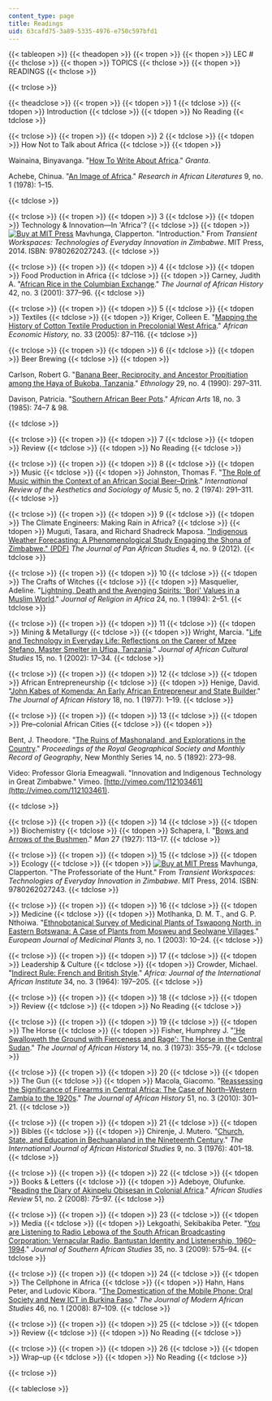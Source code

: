 ```yaml
---
content_type: page
title: Readings
uid: 63cafd75-3a89-5335-4976-e750c597bfd1
---
```


{{< tableopen >}}
{{< theadopen >}}
{{< tropen >}}
{{< thopen >}}
LEC #
{{< thclose >}}
{{< thopen >}}
TOPICS
{{< thclose >}}
{{< thopen >}}
READINGS
{{< thclose >}}

{{< trclose >}}

{{< theadclose >}}
{{< tropen >}}
{{< tdopen >}}
1
{{< tdclose >}}
{{< tdopen >}}
Introduction
{{< tdclose >}}
{{< tdopen >}}
No Reading
{{< tdclose >}}

{{< trclose >}}
{{< tropen >}}
{{< tdopen >}}
2
{{< tdclose >}}
{{< tdopen >}}
How Not to Talk about Africa
{{< tdclose >}}
{{< tdopen >}}


Wainaina, Binyavanga. "[How To Write About Africa](http://www.granta.com/Archive/92/How-to-Write-about-Africa/Page-1)." _Granta_.

Achebe, Chinua. "[An Image of Africa](http://www.jstor.org/stable/3818468)." _Research in African Literatures_ 9, no. 1 (1978): 1–15.


{{< tdclose >}}

{{< trclose >}}
{{< tropen >}}
{{< tdopen >}}
3
{{< tdclose >}}
{{< tdopen >}}
Technology & Innovation—In 'Africa'?
{{< tdclose >}}
{{< tdopen >}}
[![Buy at MIT Press](/images/mp_logo.gif)](https://mitpress.mit.edu/9780262027243) Mavhunga, Clapperton. "Introduction." From _Transient Workspaces: Technologies of Everyday Innovation in Zimbabwe_. MIT Press, 2014. ISBN: 9780262027243.
{{< tdclose >}}

{{< trclose >}}
{{< tropen >}}
{{< tdopen >}}
4
{{< tdclose >}}
{{< tdopen >}}
Food Production in Africa
{{< tdclose >}}
{{< tdopen >}}
Carney, Judith A. "[African Rice in the Columbian Exchange](http://dx.doi.org/10.1017/S0021853701007940)." _The Journal of African History_ 42, no. 3 (2001): 377–96.
{{< tdclose >}}

{{< trclose >}}
{{< tropen >}}
{{< tdopen >}}
5
{{< tdclose >}}
{{< tdopen >}}
Textiles
{{< tdclose >}}
{{< tdopen >}}
Kriger, Colleen E. "[Mapping the History of Cotton Textile Production in Precolonial West Africa](http://www.jstor.org/stable/4617606)." _African Economic History,_ no. 33 (2005): 87–116.
{{< tdclose >}}

{{< trclose >}}
{{< tropen >}}
{{< tdopen >}}
6
{{< tdclose >}}
{{< tdopen >}}
Beer Brewing
{{< tdclose >}}
{{< tdopen >}}


Carlson, Robert G. "[Banana Beer, Reciprocity, and Ancestor Propitiation among the Haya of Bukoba, Tanzania](http://www.jstor.org/stable/3773600)." _Ethnology_ 29, no. 4 (1990): 297–311.

Davison, Patricia. "[Southern African Beer Pots](http://www.jstor.org/stable/3336359)." _African Arts_ 18, no. 3 (1985): 74–7 & 98.


{{< tdclose >}}

{{< trclose >}}
{{< tropen >}}
{{< tdopen >}}
7
{{< tdclose >}}
{{< tdopen >}}
Review
{{< tdclose >}}
{{< tdopen >}}
No Reading
{{< tdclose >}}

{{< trclose >}}
{{< tropen >}}
{{< tdopen >}}
8
{{< tdclose >}}
{{< tdopen >}}
Music
{{< tdclose >}}
{{< tdopen >}}
Johnston, Thomas F. "[The Role of Music within the Context of an African Social Beer–Drink](http://www.jstor.org/stable/836570)." _International Review of the Aesthetics and Sociology of Music_ 5, no. 2 (1974): 291–311.
{{< tdclose >}}

{{< trclose >}}
{{< tropen >}}
{{< tdopen >}}
9
{{< tdclose >}}
{{< tdopen >}}
The Climate Engineers: Making Rain in Africa?
{{< tdclose >}}
{{< tdopen >}}
Muguti, Tasara, and Richard Shadreck Maposa. ["Indigenous Weather Forecasting: A Phenomenological Study Engaging the Shona of Zimbabwe." (PDF)](http://www.jpanafrican.org/docs/vol4no9/4.9Indigenous.pdf) _The Journal of Pan African Studies_ 4, no. 9 (2012).
{{< tdclose >}}

{{< trclose >}}
{{< tropen >}}
{{< tdopen >}}
10
{{< tdclose >}}
{{< tdopen >}}
The Crafts of Witches
{{< tdclose >}}
{{< tdopen >}}
Masquelier, Adeline. "[Lightning, Death and the Avenging Spirits: 'Bori' Values in a Muslim World](http://www.jstor.org/stable/1581373)." _Journal of Religion in Africa_ 24, no. 1 (1994): 2–51.
{{< tdclose >}}

{{< trclose >}}
{{< tropen >}}
{{< tdopen >}}
11
{{< tdclose >}}
{{< tdopen >}}
Mining & Metallurgy
{{< tdclose >}}
{{< tdopen >}}
Wright, Marcia. "[Life and Technology in Everyday Life: Reflections on the Career of Mzee Stefano, Master Smelter in Ufipa, Tanzania](http://www.jstor.org/stable/3181402)." _Journal of African Cultural Studies_ 15, no. 1 (2002): 17–34.
{{< tdclose >}}

{{< trclose >}}
{{< tropen >}}
{{< tdopen >}}
12
{{< tdclose >}}
{{< tdopen >}}
African Entrepreneurship
{{< tdclose >}}
{{< tdopen >}}
Henige, David. "[John Kabes of Komenda: An Early African Entrepreneur and State Builder](http://dx.doi.org/10.1017/S0021853700015206)." _The Journal of African History_ 18, no. 1 (1977): 1–19.
{{< tdclose >}}

{{< trclose >}}
{{< tropen >}}
{{< tdopen >}}
13
{{< tdclose >}}
{{< tdopen >}}
Pre–colonial African Cities
{{< tdclose >}}
{{< tdopen >}}


Bent, J. Theodore. "[The Ruins of Mashonaland, and Explorations in the Country](http://www.jstor.org/stable/1801545)." _Proceedings of the Royal Geographical Society and Monthly Record of Geography_, New Monthly Series 14, no. 5 (1892): 273–98.

Video: Professor Gloria Emeagwali. "Innovation and Indigenous Technology in Great Zimbabwe." Vimeo. [http://vimeo.com/112103461](http://vimeo.com/112103461).


{{< tdclose >}}

{{< trclose >}}
{{< tropen >}}
{{< tdopen >}}
14
{{< tdclose >}}
{{< tdopen >}}
Biochemistry
{{< tdclose >}}
{{< tdopen >}}
Schapera, I. "[Bows and Arrows of the Bushmen](http://www.jstor.org/stable/2787413)." _Man_ 27 (1927): 113–17.
{{< tdclose >}}

{{< trclose >}}
{{< tropen >}}
{{< tdopen >}}
15
{{< tdclose >}}
{{< tdopen >}}
Ecology
{{< tdclose >}}
{{< tdopen >}}
[![Buy at MIT Press](/images/mp_logo.gif)](https://mitpress.mit.edu/9780262027243) Mavhunga, Clapperton. "The Professoriate of the Hunt." From _Transient Workspaces: Technologies of Everyday Innovation in Zimbabwe_. MIT Press, 2014. ISBN: 9780262027243.
{{< tdclose >}}

{{< trclose >}}
{{< tropen >}}
{{< tdopen >}}
16
{{< tdclose >}}
{{< tdopen >}}
Medicine
{{< tdclose >}}
{{< tdopen >}}
Motlhanka, D. M. T., and G. P. Nthoiwa. "[Ethnobotanical Survey of Medicinal Plants of Tswapong North, in Eastern Botswana: A Case of Plants from Mosweu and Seolwane Villages](http://dx.doi.org/10.9734/EJMP/2013/1871)." _European Journal of Medicinal Plants_ 3, no. 1 (2003): 10–24.
{{< tdclose >}}

{{< trclose >}}
{{< tropen >}}
{{< tdopen >}}
17
{{< tdclose >}}
{{< tdopen >}}
Leadership & Culture
{{< tdclose >}}
{{< tdopen >}}
Crowder, Michael. "[Indirect Rule: French and British Style](http://dx.doi.org/10.2307/1158021)." _Africa: Journal of the International African Institute_ 34, no. 3 (1964): 197–205.
{{< tdclose >}}

{{< trclose >}}
{{< tropen >}}
{{< tdopen >}}
18
{{< tdclose >}}
{{< tdopen >}}
Review
{{< tdclose >}}
{{< tdopen >}}
No Reading
{{< tdclose >}}

{{< trclose >}}
{{< tropen >}}
{{< tdopen >}}
19
{{< tdclose >}}
{{< tdopen >}}
The Horse
{{< tdclose >}}
{{< tdopen >}}
Fisher, Humphrey J. "['He Swalloweth the Ground with Fierceness and Rage': The Horse in the Central Sudan](http://dx.doi.org/10.1017/S0021853700012779)." _The Journal of African History_ 14, no. 3 (1973): 355–79.
{{< tdclose >}}

{{< trclose >}}
{{< tropen >}}
{{< tdopen >}}
20
{{< tdclose >}}
{{< tdopen >}}
The Gun
{{< tdclose >}}
{{< tdopen >}}
Macola, Giacomo. "[Reassessing the Significance of Firearms in Central Africa: The Case of North–Western Zambia to the 1920s](http://dx.doi.org/10.1017/S0021853710000538)." _The Journal of African History_ 51, no. 3 (2010): 301–21.
{{< tdclose >}}

{{< trclose >}}
{{< tropen >}}
{{< tdopen >}}
21
{{< tdclose >}}
{{< tdopen >}}
Bibles
{{< tdclose >}}
{{< tdopen >}}
Chirenje, J. Mutero. "[Church, State, and Education in Bechuanaland in the Nineteenth Century](http://www.jstor.org/stable/216845)." _The International Journal of African Historical Studies_ 9, no. 3 (1976): 401–18.
{{< tdclose >}}

{{< trclose >}}
{{< tropen >}}
{{< tdopen >}}
22
{{< tdclose >}}
{{< tdopen >}}
Books & Letters
{{< tdclose >}}
{{< tdopen >}}
Adeboye, Olufunke. "[Reading the Diary of Akinpelu Obisesan in Colonial Africa](http://dx.doi.org/10.1353/arw.0.0074)." _African Studies Review_ 51, no. 2 (2008): 75–97.
{{< tdclose >}}

{{< trclose >}}
{{< tropen >}}
{{< tdopen >}}
23
{{< tdclose >}}
{{< tdopen >}}
Media
{{< tdclose >}}
{{< tdopen >}}
Lekgoathi, Sekibakiba Peter. "[You are Listening to Radio Lebowa of the South African Broadcasting Corporation: Vernacular Radio, Bantustan Identity and Listenership, 1960–1994](http://dx.doi.org/10.1080/03057070903101821)." _Journal of Southern African Studies_ 35, no. 3 (2009): 575–94.
{{< tdclose >}}

{{< trclose >}}
{{< tropen >}}
{{< tdopen >}}
24
{{< tdclose >}}
{{< tdopen >}}
The Cellphone in Africa
{{< tdclose >}}
{{< tdopen >}}
Hahn, Hans Peter, and Ludovic Kibora. "[The Domestication of the Mobile Phone: Oral Society and New ICT in Burkina Faso](http://dx.doi.org/10.1017/S0022278X07003084)." _The Journal of Modern African Studies_ 46, no. 1 (2008): 87–109.
{{< tdclose >}}

{{< trclose >}}
{{< tropen >}}
{{< tdopen >}}
25
{{< tdclose >}}
{{< tdopen >}}
Review
{{< tdclose >}}
{{< tdopen >}}
No Reading
{{< tdclose >}}

{{< trclose >}}
{{< tropen >}}
{{< tdopen >}}
26
{{< tdclose >}}
{{< tdopen >}}
Wrap–up
{{< tdclose >}}
{{< tdopen >}}
No Reading
{{< tdclose >}}

{{< trclose >}}

{{< tableclose >}}
